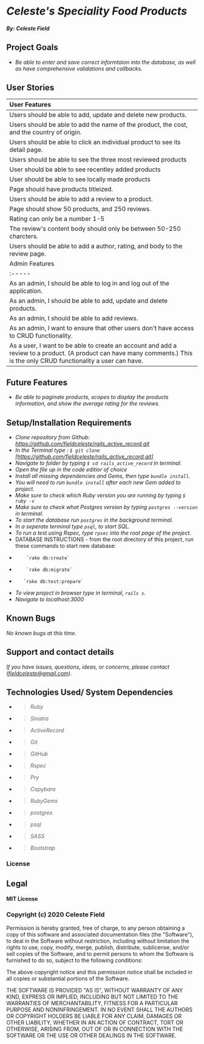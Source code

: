 
# _Celeste's Speciality Food Products_


#### _By: Celeste Field_

## Project Goals
* _Be able to enter and save correct informtaion into the database, as well as have comprehensive validations and callbacks._

## User Stories
|User Features|
| :-----|
| Users should be able to add, update and delete new products. | √
| Users should be able to add the name of the product, the cost, and the country of origin.|√
| Users should be able to click an individual product to see its detail page.|√
| Users should be able to see the three most reviewed products | √
| User should be able to see recentley added products| √
| User should be able to see locally made products| √
| Page should have products titleized. |√
| Users should be able to add a review to a product.|√
| Page should show 50 products, and 250 reviews.|√
| Rating can only be a number 1-5 |√
| The review's content body should only be between 50-250 charcters. |√
| Users should be able to add a author, rating, and body to the review page.|√
|Admin Features|
| :-----|
| As an admin, I should be able to log in and log out of the application. |√
| As an admin, I should be able to add, update and delete products. |√
| As an admin, I should be able to add reviews.|√
| As an admin, I want to ensure that other users don't have access to CRUD functionality. |√
| As a user, I want to be able to create an account and add a review to a product. (A product can have many comments.) This is the only CRUD functionality a user can have. |√


## Future Features
* _Be able to paginate products, scopes to display the products information, and show the average rating for the reviews._

## Setup/Installation Requirements

* _Clone repository from Github: https://github.com/fieldceleste/rails_active_record.git_
* _In the Terminal type : `$ git clone` [https://github.com/fieldceleste/rails_active_record.git]_
* _Navigate to folder by typing  `$ cd rails_active_record` in terminal._
* _Open the file up in the code editior of choice_
* _Install all missing dependencies and Gems, then type `bundle install`._
* _You will need to run `bundle install` after each new Gem added to project._
* _Make sure to check which Ruby version you are running by typing `$ ruby -v`_
* _Make sure to check what Postgres version by typing `postgres --version` in terminal._
* _To start the database run `postgres` in the background terminal._
* _In a seperate terminal type `psql`, to start SQL._
* _To run a test using Rspec, type `rpsec` into the root page of the project._
* DATABASE INSTRUCTIONS - from the root directory of this project, run these commands to start new database:
*         `rake db:create`
*         `rake db:migrate`
*        `rake db:test:prepare`

* _To view project in browser type in terminal, `rails s`._
* _Navigate to localhost:3000_


## Known Bugs
_No known bugs at this time._

## Support and contact details
_If you have issues, questions, ideas, or concerns, please contact (fieldceleste@gmail.com)._

## Technologies Used/ System Dependencies

* >_Ruby_
* >_Sinatra_
* >_ActiveRecord_
* >_Git_
* >_GitHub_
* >_Rspec_
* >_Pry_
* >_Capybara_
* >_RubyGems_
* >_postgres_
* >_psql_
* >_SASS_
* >_Bootstrap_

### License
## Legal

#### MIT License

### Copyright (c) 2020 Celeste Field

Permission is hereby granted, free of charge, to any person obtaining a copy
of this software and associated documentation files (the "Software"), to deal
in the Software without restriction, including without limitation the rights
to use, copy, modify, merge, publish, distribute, sublicense, and/or sell
copies of the Software, and to permit persons to whom the Software is
furnished to do so, subject to the following conditions:

The above copyright notice and this permission notice shall be included in all
copies or substantial portions of the Software.

THE SOFTWARE IS PROVIDED "AS IS", WITHOUT WARRANTY OF ANY KIND, EXPRESS OR
IMPLIED, INCLUDING BUT NOT LIMITED TO THE WARRANTIES OF MERCHANTABILITY,
FITNESS FOR A PARTICULAR PURPOSE AND NONINFRINGEMENT. IN NO EVENT SHALL THE
AUTHORS OR COPYRIGHT HOLDERS BE LIABLE FOR ANY CLAIM, DAMAGES OR OTHER
LIABILITY, WHETHER IN AN ACTION OF CONTRACT, TORT OR OTHERWISE, ARISING FROM,
OUT OF OR IN CONNECTION WITH THE SOFTWARE OR THE USE OR OTHER DEALINGS IN THE
SOFTWARE.
